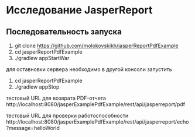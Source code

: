 # Исследование JasperReport

## Последовательность запуска ##

1. git clone https://github.com/molokovskikh/jasperReportPdfExample
2. cd jasperReportPdfExample
3. ./gradlew appStartWar

для оставновки сервера необходимо в другой консоли запустить
1. cd jasperReportPdfExample
2. ./gradlew appStop

 тестовый URL для возврата PDF-отчета
 http://localhost:8080/jasperExamplePdfExample/rest/api/jasperreport/pdf

 тестовый URL для проверки работоспособности
 http://localhost:8080/jasperExamplePdfExample/rest/api/jasperreport/echo?message=helloWorld
